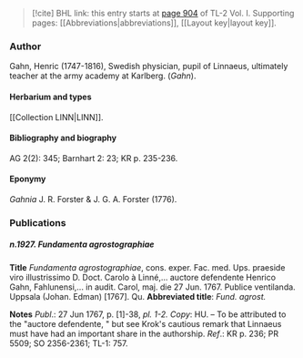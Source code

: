 > [!cite] BHL link: this entry starts at [page 904](https://www.biodiversitylibrary.org/item/103414#page/952/mode/1up) of TL-2 Vol. I.
> Supporting pages: [[Abbreviations|abbreviations]], [[Layout key|layout key]].

### Author

Gahn, Henric (1747-1816), Swedish physician, pupil of Linnaeus, ultimately teacher at the army academy at Karlberg. (*Gahn*).

#### Herbarium and types

[[Collection LINN|LINN]].

#### Bibliography and biography

AG 2(2): 345; Barnhart 2: 23; KR p. 235-236.

#### Eponymy

*Gahnia* J. R. Forster & J. G. A. Forster (1776).

### Publications

##### n.1927. Fundamenta agrostographiae

**Title**
*Fundamenta agrostographiae*, cons. exper. Fac. med. Ups. praeside viro illustrissimo D. Doct. Carolo à Linné,... auctore defendente Henrico Gahn, Fahlunensi,... in audit. Carol, maj. die 27 Jun. 1767. Publice ventilanda. Uppsala (Johan. Edman) \[1767\]. Qu.
**Abbreviated title**: *Fund. agrost.*

**Notes**
*Publ*.: 27 Jun 1767, p. \[1\]-38, *pl. 1-2. Copy*: HU. – To be attributed to the "auctore defendente, " but see Krok's cautious remark that Linnaeus must have had an important share in the authorship.
*Ref*.: KR p. 236; PR 5509; SO 2356-2361; TL-1: 757.

